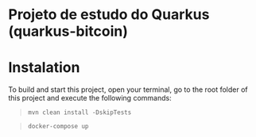 # Projeto de estudo do Quarkus (quarkus-bitcoin)

# Instalation
To build and start this project, open your terminal, go to the root folder of this project and execute the following commands:
> `mvn clean install -DskipTests`

> `docker-compose up`
